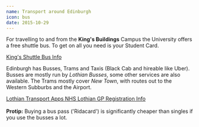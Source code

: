 ```yaml
---
name: Transport around Edinburgh
icon: bus
date: 2015-10-29
---
```


For travelling to and from the **King's Buildings** Campus the University offers a free shuttle bus.
To get on all you need is your Student Card.

<a class="btn btn-default" href="http://www.ed.ac.uk/transport/public-transport/buses/shuttle-bus">
    King's Shuttle Bus Info
  </a>

Edinburgh has Busses, Trams and Taxis (Black Cab and hireable like Uber). 
Busses are mostly run by *Lothian Busses*, some other services are also available.
The Trams mostly cover *New Town*, with routes out to the Western Subburbs and the Airport. 

<div class="btn-group">
  <a class="btn btn-default" href="http://www.health-service.ed.ac.uk/">
    Lothian Transport Apps
  </a>
  
  <a class="btn btn-default" href="http://www.nhslothian.scot.nhs.uk/Services/GPs/Pages/default.aspx">
    NHS Lothian GP Registration Info
  </a>
</div>
<br>

<div class="alert alert-info">
    <i class="fa fa-star"></i> <strong>Protip:</strong>
    Buying a bus pass ('Ridacard') is significantly cheaper than singles if you
    use the busses a lot.
</div>
